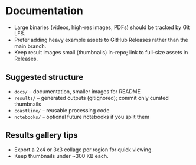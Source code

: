 # Documentation

- Large binaries (videos, high-res images, PDFs) should be tracked by Git LFS.
- Prefer adding heavy example assets to GitHub Releases rather than the main branch.
- Keep result images small (thumbnails) in-repo; link to full-size assets in Releases.

## Suggested structure

- `docs/` – documentation, smaller images for README
- `results/` – generated outputs (gitignored); commit only curated thumbnails
- `coastline/` – reusable processing code
- `notebooks/` – optional future notebooks if you split them

## Results gallery tips

- Export a 2x4 or 3x3 collage per region for quick viewing.
- Keep thumbnails under ~300 KB each.
